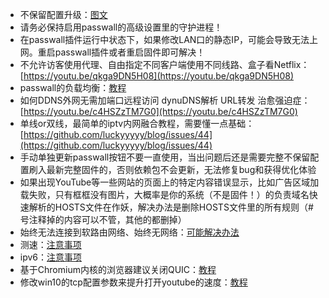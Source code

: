 * 不保留配置升级：[图文](./upgrade.md)                 
* 请务必保持启用passwall的高级设置里的守护进程！      
* 在passwall插件运行中状态下，如果修改LAN口的静态IP，可能会导致无法上网。重启passwall插件或者重启固件即可解决！         
* 不允许访客使用代理、自由指定不同客户端使用不同线路、盒子看Netflix：                 
[https://youtu.be/qkga9DN5H08](https://youtu.be/qkga9DN5H08)        
* passwall的负载均衡：[教程](https://youtu.be/TRdOfTykgRw)             
* 如何DDNS外网无需加端口远程访问 dynuDNS解析 URL转发 治愈强迫症：      
[https://youtu.be/c4HSZzTM7G0](https://youtu.be/c4HSZzTM7G0)         
* 单线or双线，最简单的iptv内网融合教程，需要懂一点基础：      
[https://github.com/luckyyyyy/blog/issues/44](https://github.com/luckyyyyy/blog/issues/44)                  
* 手动单独更新passwall按钮不要一直使用，当出问题后还是需要完整不保留配置刷入最新完整固件的，否则依赖包不会更新，无法修复bug和获得优化体验        
* 如果出现YouTube等一些网站的页面上的特定内容错误显示，比如广告区域加载失败，只有框框没有图片，大概率是你的系统（不是固件！）的负责域名快速解析的HOSTS文件在作妖，解决办法是删除HOSTS文件里的所有规则（# 号注释掉的内容可以不管，其他的都删掉）                               
* 始终无法连接到软路由网络、始终无网络：[可能解决办法](./winproxy.md)               
* 测速：[注意事项](./speed.md)        
* ipv6：[注意事项](./ipv6.md)               
* 基于Chromium内核的浏览器建议关闭QUIC：[教程](https://www.echoteen.com/turnoff-quic.html)               
* 修改win10的tcp配置参数来提升打开youtube的速度：[教程](https://bincode.cc/ssr-win10-tcp-youtube-speed/)              

